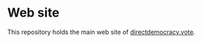 # Web site

This repository holds the main web site of [directdemocracy.vote](https://directdemocracy.vote).
